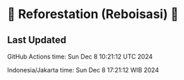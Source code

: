 
# 🌳 Reforestation (Reboisasi) 🌲

## Last Updated

GitHub Actions time: Sun Dec  8 10:21:12 UTC 2024

Indonesia/Jakarta time: Sun Dec  8 17:21:12 WIB 2024
